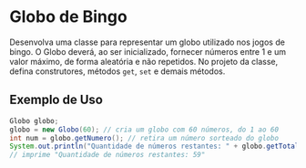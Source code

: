 # Globo de Bingo

Desenvolva uma classe para representar um globo utilizado nos jogos de bingo. O Globo deverá, ao ser inicializado, fornecer números entre 1 e um valor máximo, de forma aleatória e não repetidos. No projeto da classe, defina construtores, métodos `get`, `set` e demais métodos.

## Exemplo de Uso

```java
Globo globo;
globo = new Globo(60); // cria um globo com 60 números, do 1 ao 60
int num = globo.getNumero(); // retira um número sorteado do globo
System.out.println("Quantidade de números restantes: " + globo.getTotalNumerosRestantes());
// imprime "Quantidade de números restantes: 59"
